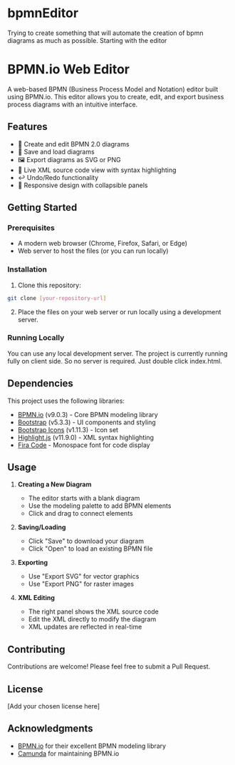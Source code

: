 # bpmnEditor
Trying to create something that will automate the creation of bpmn diagrams as much as possible. Starting with the editor


# BPMN.io Web Editor

A web-based BPMN (Business Process Model and Notation) editor built using BPMN.io. This editor allows you to create, edit, and export business process diagrams with an intuitive interface.

## Features

- 📝 Create and edit BPMN 2.0 diagrams
- 💾 Save and load diagrams
- 🖼️ Export diagrams as SVG or PNG
- 📄 Live XML source code view with syntax highlighting
- ↩️ Undo/Redo functionality
- 📱 Responsive design with collapsible panels

## Getting Started

### Prerequisites

- A modern web browser (Chrome, Firefox, Safari, or Edge)
- Web server to host the files (or you can run locally)

### Installation

1. Clone this repository:
```bash
git clone [your-repository-url]
```

2. Place the files on your web server or run locally using a development server.

### Running Locally

You can use any local development server. The project is currently running  fully on client side. So no server is required. Just double click index.html.

## Dependencies

This project uses the following libraries:

- [BPMN.io](https://bpmn.io/) (v9.0.3) - Core BPMN modeling library
- [Bootstrap](https://getbootstrap.com/) (v5.3.3) - UI components and styling
- [Bootstrap Icons](https://icons.getbootstrap.com/) (v1.11.3) - Icon set
- [Highlight.js](https://highlightjs.org/) (v11.9.0) - XML syntax highlighting
- [Fira Code](https://github.com/tonsky/FiraCode) - Monospace font for code display

## Usage

1. **Creating a New Diagram**
   - The editor starts with a blank diagram
   - Use the modeling palette to add BPMN elements
   - Click and drag to connect elements

2. **Saving/Loading**
   - Click "Save" to download your diagram
   - Click "Open" to load an existing BPMN file

3. **Exporting**
   - Use "Export SVG" for vector graphics
   - Use "Export PNG" for raster images

4. **XML Editing**
   - The right panel shows the XML source code
   - Edit the XML directly to modify the diagram
   - XML updates are reflected in real-time

## Contributing

Contributions are welcome! Please feel free to submit a Pull Request.

## License

[Add your chosen license here]

## Acknowledgments

- [BPMN.io](https://bpmn.io/) for their excellent BPMN modeling library
- [Camunda](https://camunda.com/) for maintaining BPMN.io